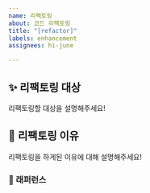 ```yaml
---
name: 리팩토링
about: 코드 리팩토링
title: "[refactor]"
labels: enhancement
assignees: hi-june

---
```


## ✨ 리팩토링 대상
리팩토링할 대상을 설명해주세요!

## 📢 리팩토링 이유
리팩토링을 하게된 이유에 대해 설명해주세요!

### 📕 래퍼런스
